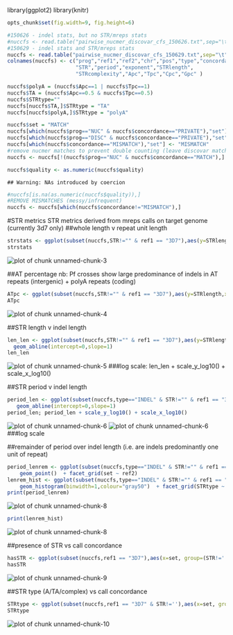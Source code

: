 library(ggplot2)
library(knitr)

```r
opts_chunk$set(fig.width=9, fig.height=6)
```


```r
#150626 - indel stats, but no STR/mreps stats
#nuccfs <- read.table("pairwise_nucmer_discovar_cfs_150626.txt",sep="\t",stringsAsFactors = F)
#150629 - indel stats and STR/mreps stats
nuccfs <- read.table("pairwise_nucmer_discovar_cfs_150629.txt",sep="\t",stringsAsFactors = F)
colnames(nuccfs) <- c("prog","ref1","ref2","chr","pos","type","concordance","quality","length","alleles","complexity",
                      "STR","period","exponent","STRlength",
                      "STRcomplexity","Apc","Tpc","Cpc","Gpc" )
```


```r
nuccfs$polyA = (nuccfs$Apc==1 | nuccfs$Tpc==1)
nuccfs$TA = (nuccfs$Apc==0.5 & nuccfs$Tpc==0.5)
nuccfs$STRtype=""
nuccfs[nuccfs$TA,]$STRtype = "TA"
nuccfs[nuccfs$polyA,]$STRtype = "polyA"

nuccfs$set = "MATCH"
nuccfs[which(nuccfs$prog=="NUC" & nuccfs$concordance=="PRIVATE"),"set"] <- "TYPE2"
nuccfs[which(nuccfs$prog=="DISC" & nuccfs$concordance=="PRIVATE"),"set"] <- "TYPE1"
nuccfs[which(nuccfs$concordance=="MISMATCH"),"set"] <- "MISMATCH"
#remove nucmer matches to prevent double counting (leave discovar matches untouched)
nuccfs <- nuccfs[!(nuccfs$prog=="NUC" & nuccfs$concordance=="MATCH"),]

nuccfs$quality <- as.numeric(nuccfs$quality)
```

```
## Warning: NAs introduced by coercion
```

```r
#nuccfs[is.na(as.numeric(nuccfs$quality)),]
#REMOVE MISMATCHES (messy/infrequent)
nuccfs <- nuccfs[which(nuccfs$concordance!="MISMATCH"),]
```

#STR metrics
STR metrics derived from mreps calls on target genome (currently 3d7 only)
##whole length v repeat unit length

```r
strstats <- ggplot(subset(nuccfs,STR!="" & ref1 == "3D7"),aes(y=STRlength,x=period, colour=set)) + geom_point()  + facet_grid(set ~ ref2)
strstats
```

![plot of chunk unnamed-chunk-3](figure/unnamed-chunk-3-1.png) 

##AT percentage
nb: Pf crosses show large predominance of indels in AT repeats (intergenic) + polyA repeats (coding)

```r
ATpc <- ggplot(subset(nuccfs,STR!="" & ref1 == "3D7"),aes(y=STRlength,x=Apc+Tpc, colour=polyA)) + geom_point()  + facet_grid(set ~ ref2)
ATpc
```

![plot of chunk unnamed-chunk-4](figure/unnamed-chunk-4-1.png) 

##STR length v indel length

```r
len_len <- ggplot(subset(nuccfs,STR!="" & ref1 == "3D7"),aes(y=STRlength,x=length, colour=set)) + geom_point()  + facet_grid(set ~ ref2)+
  geom_abline(intercept=0,slope=1)
len_len
```

![plot of chunk unnamed-chunk-5](figure/unnamed-chunk-5-1.png) 
###log scale: 
len_len + scale_y_log10() + scale_x_log10()

##STR period v indel length

```r
period_len <- ggplot(subset(nuccfs,type=="INDEL" & STR!="" & ref1 == "3D7"),aes(y=period,x=length, colour=set)) + geom_point()  + facet_grid(set ~ ref2) + 
   geom_abline(intercept=0,slope=1)
period_len; period_len + scale_y_log10() + scale_x_log10()
```

![plot of chunk unnamed-chunk-6](figure/unnamed-chunk-6-1.png) ![plot of chunk unnamed-chunk-6](figure/unnamed-chunk-6-2.png) 
###log scale


##remainder of period over indel length
(i.e. are indels predominantly one unit of repeat)

```r
period_lenrem <- ggplot(subset(nuccfs,type=="INDEL" & STR!="" & ref1 == "3D7"),aes(y=period,x=length %% period, colour=TA)) + 
    geom_point()  + facet_grid(set ~ ref2)
lenrem_hist <- ggplot(subset(nuccfs,type=="INDEL" & STR!="" & ref1 == "3D7"),aes(x=length %% period, fill=set)) + 
    geom_histogram(binwidth=1,colour="gray50")  + facet_grid(STRtype ~ ref2)
print(period_lenrem)
```

![plot of chunk unnamed-chunk-8](figure/unnamed-chunk-8-1.png) 

```r
print(lenrem_hist)
```

![plot of chunk unnamed-chunk-8](figure/unnamed-chunk-8-2.png) 

##presence of STR vs call concordance

```r
hasSTR <- ggplot(subset(nuccfs,ref1 == "3D7"),aes(x=set, group=(STR!=''), fill=(STR!=''))) + geom_histogram()  + facet_grid(type ~ ref2,scales="free_y")
hasSTR
```

![plot of chunk unnamed-chunk-9](figure/unnamed-chunk-9-1.png) 

##STR type (A/TA/complex) vs call concordance

```r
STRtype <- ggplot(subset(nuccfs,ref1 == "3D7" & STR!=''),aes(x=set, group=STRtype, fill=STRtype)) + geom_histogram()  + facet_grid(type ~ ref2,scales="free_y")
STRtype
```

![plot of chunk unnamed-chunk-10](figure/unnamed-chunk-10-1.png) 
